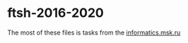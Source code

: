 # ftsh-2016-2020

The most of these files is tasks from the [informatics.msk.ru](https://informatics.msk.ru/)
